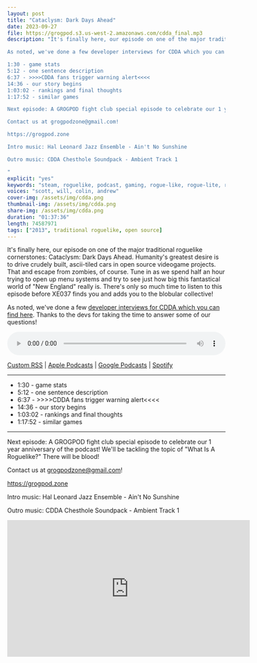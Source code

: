 ```yaml
---
layout: post
title: "Cataclysm: Dark Days Ahead"
date: 2023-09-27
file: https://grogpod.s3.us-west-2.amazonaws.com/cdda_final.mp3
description: "It's finally here, our episode on one of the major traditional roguelike cornerstones: Cataclysm: Dark Days Ahead. Humanity's greatest desire is to drive crudely built, ascii-tiled cars in open source videogame projects. That and escape from zombies, of course. Tune in as we spend half an hour trying to open up menu systems and try to see just how big this fantastical world of 'New England' really is. There's only so much time to listen to this episode before XE037 finds you and adds you to the blobular collective!

As noted, we've done a few developer interviews for CDDA which you can find here: https://github.com/ScottBurger/going_rogue_podcast/blob/master/docs/Cdda.md Thanks to the devs for taking the time to answer some of our questions!

1:30 - game stats
5:12 - one sentence description
6:37 - >>>>CDDA fans trigger warning alert<<<<
14:36 - our story begins
1:03:02 - rankings and final thoughts
1:17:52 - similar games

Next episode: A GROGPOD fight club special episode to celebrate our 1 year anniversary of the podcast! We'll be tackling the topic of 'What Is A Roguelike?' There will be blood!

Contact us at grogpodzone@gmail.com!

https://grogpod.zone

Intro music: Hal Leonard Jazz Ensemble - Ain't No Sunshine

Outro music: CDDA Chesthole Soundpack - Ambient Track 1

"
explicit: "yes" 
keywords: "steam, roguelike, podcast, gaming, rogue-like, rogue-lite, roguelite"
voices: "scott, will, colin, andrew"
cover-img: /assets/img/cdda.png
thumbnail-img: /assets/img/cdda.png
share-img: /assets/img/cdda.png
duration: "01:37:36"
length: 74587971 
tags: ["2013", traditional roguelike, open source]
---
```


It's finally here, our episode on one of the major traditional roguelike cornerstones: Cataclysm: Dark Days Ahead. Humanity's greatest desire is to drive crudely built, ascii-tiled cars in open source videogame projects. That and escape from zombies, of course. Tune in as we spend half an hour trying to open up menu systems and try to see just how big this fantastical world of "New England" really is. There's only so much time to listen to this episode before XE037 finds you and adds you to the blobular collective!

As noted, we've done a few [developer interviews for CDDA which you can find here](https://github.com/ScottBurger/going_rogue_podcast/blob/master/docs/Cdda.md). Thanks to the devs for taking the time to answer some of our questions!

<div class="container">
  <audio controls style="width: 100%;">
    <source src="https://grogpod.s3.us-west-2.amazonaws.com/cdda_final.mp3" type="audio/mpeg">
  </audio>
</div>

[Custom RSS](https://grogpod.zone/feed.xml) | [Apple Podcasts](https://podcasts.apple.com/us/podcast/grogpod/id1650474911) | [Google Podcasts](https://podcasts.google.com/feed/aHR0cHM6Ly9ncm9ncG9kLnpvbmUvZmVlZC54bWw) | [Spotify](https://open.spotify.com/show/655SEhPUWIC77oO3hILe0b)

---

* 1:30 - game stats
* 5:12 - one sentence description
* 6:37 - >>>>CDDA fans trigger warning alert<<<<
* 14:36 - our story begins
* 1:03:02 - rankings and final thoughts
* 1:17:52 - similar games

---

Next episode: A GROGPOD fight club special episode to celebrate our 1 year anniversary of the podcast! We'll be tackling the topic of "What Is A Roguelike?" There will be blood!

Contact us at grogpodzone@gmail.com!

https://grogpod.zone

Intro music: Hal Leonard Jazz Ensemble - Ain't No Sunshine

Outro music: CDDA Chesthole Soundpack - Ambient Track 1

<div class="embed-responsive embed-responsive-16by9">
<iframe width="560" height="315" src="https://www.youtube.com/embed/ooP8JYOLnjw" title="YouTube video player" frameborder="0" allow="accelerometer; autoplay; clipboard-write; encrypted-media; gyroscope; picture-in-picture" allowfullscreen></iframe>
</div>

